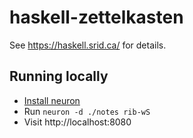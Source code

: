 # haskell-zettelkasten

See https://haskell.srid.ca/ for details.

## Running locally

* [Install neuron](https://neuron.srid.ca/2011501.html)
* Run `neuron -d ./notes rib-wS`
* Visit http://localhost:8080
